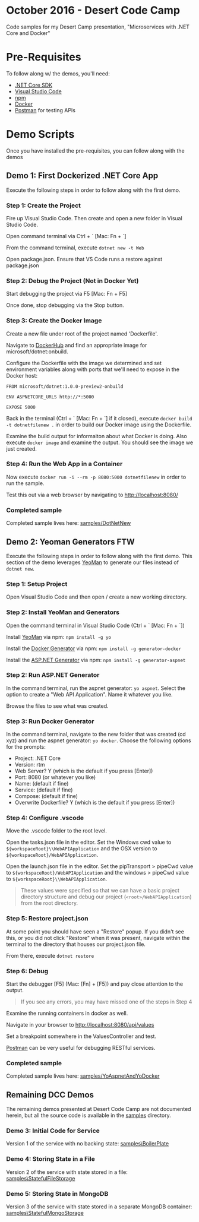 # October 2016 - Desert Code Camp
Code samples for my Desert Camp presentation, "Microservices with .NET Core and Docker"


# Pre-Requisites
To follow along w/ the demos, you'll need:
- [.NET Core SDK](https://www.microsoft.com/net/core#macos)
- [Visual Studio Code](https://code.visualstudio.com)
- [npm](https://nodejs.org/en/download/)
- [Docker](https://docs.docker.com/engine/installation/)
- [Postman](https://www.getpostman.com/) for testing APIs

# Demo Scripts
Once you have installed the pre-requisites, you can follow along with the demos 

## Demo 1: First Dockerized .NET Core App
Execute the following steps in order to follow along with the first demo.

### Step 1: Create the Project
Fire up Visual Studio Code.  Then create and open a new folder in Visual Studio Code.

Open command terminal via Ctrl + \` \[Mac: Fn + \`\]

From the command terminal, execute `dotnet new -t Web`

Open package.json.  Ensure that VS Code runs a restore against package.json

### Step 2: Debug the Project (Not in Docker Yet)
Start debugging the project via F5 \[Mac: Fn + F5\]

Once done, stop debugging via the Stop button.

### Step 3: Create the Docker Image

Create a new file under root of the project named 'Dockerfile'.

Navigate to [DockerHub](http://dockerhub.com) and find an appropriate image for microsoft/dotnet:onbuild.

Configure the Dockerfile with the image we determined and set environment variables along with ports that we'll need to expose in the Docker host:

```
FROM microsoft/dotnet:1.0.0-preview2-onbuild

ENV ASPNETCORE_URLS http://*:5000

EXPOSE 5000
```

Back in the terminal (Ctrl + \` \[Mac: Fn + \`\] if it closed), execute `docker build -t dotnetfilenew .` in order to build our Docker image using the Dockerfile.

Examine the build output for informaiton about what Docker is doing.  Also execute `docker image` and examine the output.  You should see the image we just created.

### Step 4: Run the Web App in a Container

Now execute `docker run -i --rm -p 8080:5000 dotnetfilenew` in order to run the sample.

Test this out via a web browser by navigating to [http://localhost:8080/](http://localhost:8080/)


### Completed sample

Completed sample lives here: [samples/DotNetNew](samples/DotNetNew)


## Demo 2: Yeoman Generators FTW
Execute the following steps in order to follow along with the first demo.  This section of the demo leverages [YeoMan](http://yeoman.io) to generate our files instead of `dotnet new`.

### Step 1: Setup Project
Open Visual Studio Code and then open / create a new working directory.

### Step 2: Install YeoMan and Generators
Open the command terminal in Visual Studio Code (Ctrl + \` \[Mac: Fn + \`\])

Install [YeoMan](http://yeoman.io) via npm: `npm install -g yo`

Install the [Docker Generator](https://github.com/Microsoft/generator-docker#readme) via npm: `npm install -g generator-docker`

Install the [ASP.NET Generator](https://github.com/omnisharp/generator-aspnet#readme) via npm: `npm install -g generator-aspnet`

### Step 2: Run ASP.NET Generator
In the command terminal, run the aspnet generator: `yo aspnet`.  Select the option to create a "Web API Application".  Name it whatever you like.

Browse the files to see what was created.

### Step 3: Run Docker Generator
In the command terminal, navigate to the new folder that was created (cd xyz) and run the aspnet generator: `yo docker`.  Choose the following options for the prompts:
- Project: .NET Core
- Version: rtm
- Web Server? Y (which is the default if you press \[Enter\])
- Port: 8080 (or whatever you like)
- Name: (default if fine)
- Service: (default if fine)
- Compose: (default if fine)
- Overwrite Dockerfile? Y (which is the default if you press \[Enter\])

### Step 4: Configure .vscode
Move the .vscode folder to the root level.  

Open the tasks.json file in the editor.  Set the Windows cwd value to `${workspaceRoot}\\WebAPIApplication` and the OSX version to `${workspaceRoot}/WebAPIApplication`.

Open the launch.json file in the editor.  Set the pipTransport > pipeCwd value to `${workspaceRoot}/WebAPIApplication` and the windows > pipeCwd value to `${workspaceRoot}\\WebAPIApplication`.

> These values were specified so that we can have a basic project directory structure and debug our project (`<root>/WebAPIApplication`) from the root directory. 

### Step 5: Restore project.json
At some point you should have seen a "Restore" popup.  If you didn't see this, or you did not click "Restore" when it was present, navigate within the terminal to the directory that houses our project.json file.

From there, execute `dotnet restore`

### Step 6: Debug
Start the debugger \[F5\] (Mac: \[Fn\] + \[F5\]) and pay close attention to the output.

> If you see any errors, you may have missed one of the steps in Step 4

Examine the running containers in docker as well.

Navigate in your browser to [http://localhost:8080/api/values](http://localhost:8080/api/values)

Set a breakpoint somewhere in the ValuesController and test.

[Postman](https://www.getpostman.com/) can be very useful for debugging RESTful services. 

### Completed sample

Completed sample lives here: [samples/YoAspnetAndYoDocker](samples/YoAspnetAndYoDocker)

## Remaining DCC Demos
The remaining demos presented at Desert Code Camp are not documented herein, but all the source code is available in the [samples](samples) directory.

### Demo 3: Initial Code for Service
Version 1 of the service with no backing state: [samples\BoilerPlate](samples\BoilerPlate)

### Demo 4: Storing State in a File
Version 2 of the service with state stored in a file: [samples\StatefulFileStorage](samples\StatefulFileStorage)

### Demo 5: Storing State in MongoDB
Version 3 of the service with state stored in a separate MongoDB container: [samples\StatefulMongoStorage](samples\StatefulMongoStorage)
